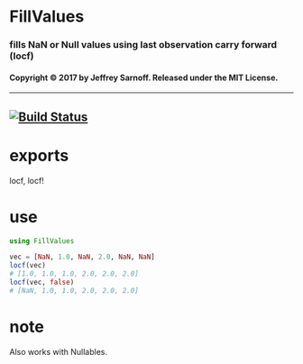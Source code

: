 # FillValues

### fills NaN or Null values using last observation carry forward (locf)

#### Copyright © 2017 by Jeffrey Sarnoff.  Released under the MIT License.

-----

[![Build Status](https://travis-ci.org/JeffreySarnoff/FillValues.jl.svg?branch=master)](https://travis-ci.org/JeffreySarnoff/FillValues.jl)
-----

# exports

locf, locf!

# use

```julia
using FillValues

vec = [NaN, 1.0, NaN, 2.0, NaN, NaN]
locf(vec)
# [1.0, 1.0, 1.0, 2.0, 2.0, 2.0]
locf(vec, false)
# [NaN, 1.0, 1.0, 2.0, 2.0, 2.0]
```

# note

Also works with Nullables.

